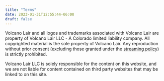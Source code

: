 ```yaml
---
title: "Terms"
date: 2023-01-31T12:55:44-06:00
draft: false
---
```


Volcano Lair and all logos and trademarks associated with Volcano Lair are property of Volcano Lair LLC - A Colorado limited liability company. All copyrighted material is the sole property of Volcano Lair. Any reproduction without prior consent (excluding those granted under the [streaming policy](/policy/streaming-policy)) is strictly prohibited.

Volcano Lair LLC is solely responsible for the content on this website, and we are not liable for content contained on third party websites that may be linked to on this site.
